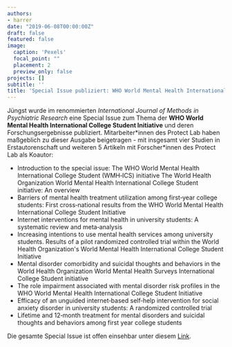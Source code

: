 ```yaml
---
authors:
- harrer
date: "2019-06-08T00:00:00Z"
draft: false
featured: false
image:
  caption: 'Pexels'
  focal_point: ""
  placement: 2
  preview_only: false
projects: []
subtitle: ''
title: 'Special Issue publiziert: WHO World Mental Health International College Student Initiative'
---
```


Jüngst wurde im renommierten *International Journal of Methods in Psychiatric Research* eine Special Issue zum Thema der **WHO World Mental Health International College Student Initiative** und deren Forschungsergebnisse publiziert. Mitarbeiter\*innen des Protect Lab haben maßgeblich zu dieser Ausgabe beigetragen - mit insgesamt vier Studien in Erstautorenschaft und weiteren 5 Artikeln mit Forscher*innen des Protect Lab als Koautor:

* Introduction to the special issue: The WHO World Mental Health International College Student (WMH‐ICS) initiative
The World Health Organization World Mental Health International College Student initiative: An overview
* Barriers of mental health treatment utilization among first‐year college students: First cross‐national results from the WHO World Mental Health International College Student Initiative
* Internet interventions for mental health in university students: A systematic review and meta‐analysis
* Increasing intentions to use mental health services among university students. Results of a pilot randomized controlled trial within the World Health Organization's World Mental Health International College Student Initiative
* Mental disorder comorbidity and suicidal thoughts and behaviors in the World Health Organization World Mental Health Surveys International College Student initiative
* The role impairment associated with mental disorder risk profiles in the WHO World Mental Health International College Student Initiative
* Efficacy of an unguided internet‐based self‐help intervention for social anxiety disorder in university students: A randomized controlled trial
* Lifetime and 12‐month treatment for mental disorders and suicidal thoughts and behaviors among first year college students

Die gesamte Special Issue ist offen einsehbar unter diesem [Link](https://onlinelibrary.wiley.com/toc/15570657/2019/28/2).
